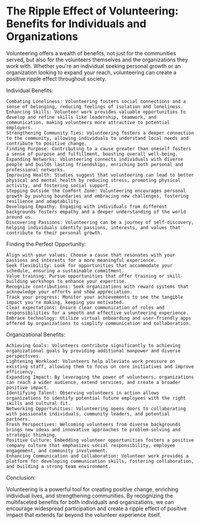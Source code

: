# The Ripple Effect of Volunteering: Benefits for Individuals and Organizations

Volunteering offers a wealth of benefits, not just for the communities served, but also for the volunteers themselves and the organizations they work with. Whether you're an individual seeking personal growth or an organization looking to expand your reach, volunteering can create a positive ripple effect throughout society.

Individual Benefits:

    Combating Loneliness: Volunteering fosters social connections and a sense of belonging, reducing feelings of isolation and loneliness.
    Enhancing Skills: Volunteer work provides valuable opportunities to develop and refine skills like leadership, teamwork, and communication, making volunteers more attractive to potential employers.
    Strengthening Community Ties: Volunteering fosters a deeper connection to the community, allowing individuals to understand local needs and contribute to positive change.
    Finding Purpose: Contributing to a cause greater than oneself fosters a sense of purpose and fulfillment, boosting overall well-being.
    Expanding Networks: Volunteering connects individuals with diverse people and builds lasting friendships, enriching both personal and professional networks.
    Improving Health: Studies suggest that volunteering can lead to better physical and mental health by reducing stress, promoting physical activity, and fostering social support.
    Stepping Outside the Comfort Zone: Volunteering encourages personal growth by pushing boundaries and embracing new challenges, fostering resilience and adaptability.
    Developing Empathy: Engaging with individuals from different backgrounds fosters empathy and a deeper understanding of the world around us.
    Discovering Passions: Volunteering can be a journey of self-discovery, helping individuals identify passions, interests, and values that contribute to their personal growth.

Finding the Perfect Opportunity:

    Align with your values: Choose a cause that resonates with your passions and interests for a more meaningful experience.
    Seek flexibility: Look for opportunities that accommodate your schedule, ensuring a sustainable commitment.
    Value training: Pursue opportunities that offer training or skill-building workshops to enhance your expertise.
    Recognize contributions: Seek organizations with reward systems that acknowledge your efforts and show appreciation.
    Track your progress: Monitor your achievements to see the tangible impact you're making, keeping you motivated.
    Clear expectations: Ensure clear communication of roles and responsibilities for a smooth and effective volunteering experience.
    Embrace technology: Utilize virtual onboarding and user-friendly apps offered by organizations to simplify communication and collaboration.

Organizational Benefits:

    Achieving Goals: Volunteers contribute significantly to achieving organizational goals by providing additional manpower and diverse perspectives.
    Lightening Workload: Volunteers help alleviate work pressure on existing staff, allowing them to focus on core initiatives and improve efficiency.
    Expanding Impact: By leveraging the power of volunteers, organizations can reach a wider audience, extend services, and create a broader positive impact.
    Identifying Talent: Observing volunteers in action allows organizations to identify potential future employees with the right skills and cultural fit.
    Networking Opportunities: Volunteering opens doors to collaborating with passionate individuals, community leaders, and potential partners.
    Fresh Perspectives: Welcoming volunteers from diverse backgrounds brings new ideas and innovative approaches to problem-solving and strategic thinking.
    Positive Culture: Embedding volunteer opportunities fosters a positive company culture that emphasizes social responsibility, employee engagement, and community involvement.
    Enhancing Communication and Collaboration: Volunteer work provides a platform for developing communication skills, fostering collaboration, and building a strong team environment.

Conclusion:

Volunteering is a powerful tool for creating positive change, enriching individual lives, and strengthening communities. By recognizing the multifaceted benefits for both individuals and organizations, we can encourage widespread participation and create a ripple effect of positive impact that extends far beyond the volunteer experience itself.